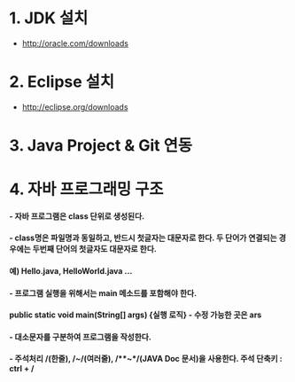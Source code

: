 # 1. JDK 설치
- http://oracle.com/downloads
# 2. Eclipse 설치
- http://eclipse.org/downloads
# 3. Java Project & Git 연동
# 4. 자바 프로그래밍 구조
#### - 자바 프로그램은 class 단위로 생성된다.
#### - class명은 파일명과 동일하고, 반드시 첫글자는 대문자로 한다. 두 단어가 연결되는 경우에는 두번째 단어의 첫글자도 대문자로 한다.
####   예) Hello.java, HelloWorld.java ...
#### - 프로그램 실행을 위해서는 main 메소드를 포함해야 한다.
####   public static void main(String[] args) {실행 로직} - 수정 가능한 곳은 ars
#### - 대소문자를 구분하여 프로그램을 작성한다.
#### - 주석처리 /(한줄), /*~*/(여러줄), /**~*/(JAVA Doc 문서)을 사용한다. 주석 단축키 : ctrl + /